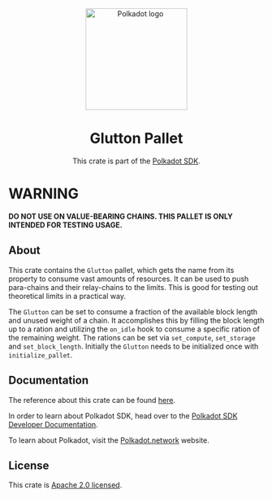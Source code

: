 <div align="center">

<img src="https://raw.githubusercontent.com/paritytech/polkadot-sdk/rzadp/readmes/docs/images/Polkadot_Logo_Horizontal_Pink_BlackOnWhite.png" alt="Polkadot logo" width="200">

# Glutton Pallet

This crate is part of the [Polkadot SDK](https://github.com/paritytech/polkadot-sdk/).

</div>

# WARNING

**DO NOT USE ON VALUE-BEARING CHAINS. THIS PALLET IS ONLY INTENDED FOR TESTING USAGE.**

## About

This crate contains the `Glutton` pallet, which gets the name from its property to consume vast amounts of resources. It can be used to push
para-chains and their relay-chains to the limits. This is good for testing out theoretical limits in a practical way.

The `Glutton` can be set to consume a fraction of the available block length and unused weight of a chain. It
accomplishes this by filling the block length up to a ration and utilizing the `on_idle` hook to consume a
specific ration of the remaining weight. The rations can be set via `set_compute`, `set_storage` and `set_block_length`.
Initially the `Glutton` needs to be initialized once with `initialize_pallet`.
## Documentation

The reference about this crate can be found [here](https://paritytech.github.io/polkadot-sdk/master/pallet_glutton).

In order to learn about Polkadot SDK, head over to the [Polkadot SDK Developer Documentation](https://paritytech.github.io/polkadot-sdk/master/polkadot_sdk_docs/index.html).

To learn about Polkadot, visit the [Polkadot.network](https://polkadot.network/) website.

## License

This crate is [Apache 2.0 licensed](https://spdx.org/licenses/Apache-2.0.html).
